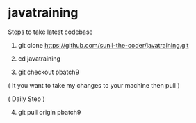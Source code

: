 # javatraining


Steps to take latest codebase 

1. git clone https://github.com/sunil-the-coder/javatraining.git

2. cd javatraining

3. git checkout pbatch9

( It you want to take my changes to your machine then pull )

( Daily Step )

4. git pull origin pbatch9


